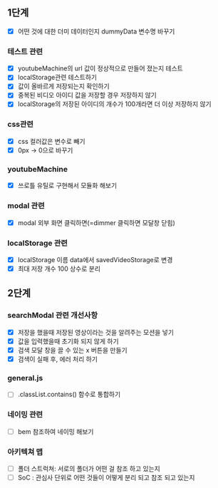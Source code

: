 ## 1단계

- [x] 어떤 것에 대한 더미 데이터인지 dummyData 변수명 바꾸기

### 테스트 관련

- [x] youtubeMachine의 url 값이 정상적으로 만들어 졌는지 테스트
- [x] localStorage관련 테스트하기
- [x] 값이 올바르게 저장되는지 확인하기
- [x] 중복된 비디오 아이디 값을 저장할 경우 저장하지 않기
- [x] localStorage의 저장된 아이디의 개수가 100개라면 더 이상 저장하지 않기

### css관련

- [x] css 컬러값은 변수로 빼기
- [x] 0px -> 0으로 바꾸기

### youtubeMachine

- [x] 쓰로틀 유틸로 구현해서 모듈화 해보기

### modal 관련

- [x] modal 외부 화면 클릭하면(=dimmer 클릭하면 모달창 닫힘)

### localStorage 관련

- [x] localStorage 이름 data에서 savedVideoStorage로 변경
- [x] 최대 저장 개수 100 상수로 분리

## 2단계

### searchModal 관련 개선사항

- [x] 저장을 했을때 저장된 영상이라는 것을 알려주는 모션을 넣기
- [x] 값을 입력했을때 초기화 되지 않게 하기
- [x] 검색 모달 창을 끌 수 있는 x 버튼을 만들기
- [x] 검색이 실패 후, 에러 처리 하기

### general.js

- [ ] .classList.contains() 함수로 통합하기

### 네이밍 관련

- [ ] bem 참조하여 네이밍 해보기

### 아키텍쳐 맵

- [ ] 폴더 스트럭쳐: 서로의 폴더가 어떤 걸 참조 하고 있는지
- [ ] SoC : 관심사 단위로 어떤 것들이 어떻게 분리 되고 참조 되고 있는지
